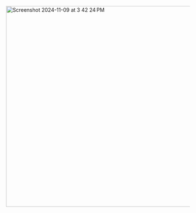 <img width="549" alt="Screenshot 2024-11-09 at 3 42 24 PM" src="https://github.com/user-attachments/assets/27e2fc90-9a0a-4348-af19-19a1bc392a6f">
